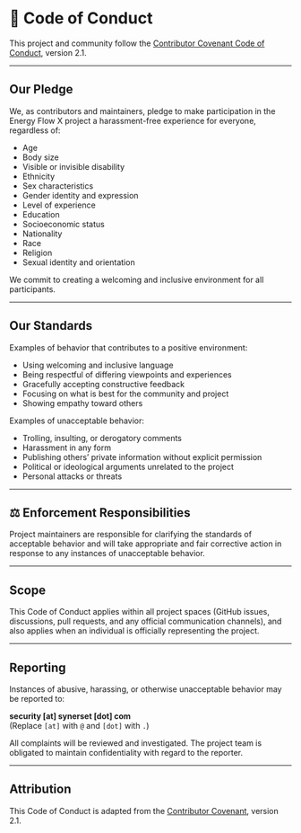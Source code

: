 # 📜 Code of Conduct

This project and community follow the [Contributor Covenant Code of Conduct](https://www.contributor-covenant.org/version/2/1/code_of_conduct/), version 2.1.

---

## Our Pledge

We, as contributors and maintainers, pledge to make participation in the Energy Flow X project a harassment-free experience for everyone, regardless of:

- Age
- Body size
- Visible or invisible disability
- Ethnicity
- Sex characteristics
- Gender identity and expression
- Level of experience
- Education
- Socioeconomic status
- Nationality
- Race
- Religion
- Sexual identity and orientation

We commit to creating a welcoming and inclusive environment for all participants.

---

## Our Standards

Examples of behavior that contributes to a positive environment:

- Using welcoming and inclusive language
- Being respectful of differing viewpoints and experiences
- Gracefully accepting constructive feedback
- Focusing on what is best for the community and project
- Showing empathy toward others

Examples of unacceptable behavior:

- Trolling, insulting, or derogatory comments
- Harassment in any form
- Publishing others’ private information without explicit permission
- Political or ideological arguments unrelated to the project
- Personal attacks or threats

---

## ⚖️ Enforcement Responsibilities

Project maintainers are responsible for clarifying the standards of acceptable behavior and will take appropriate and fair corrective action in response to any instances of unacceptable behavior.

---

## Scope

This Code of Conduct applies within all project spaces (GitHub issues, discussions, pull requests, and any official communication channels), and also applies when an individual is officially representing the project.

---

## Reporting

Instances of abusive, harassing, or otherwise unacceptable behavior may be reported to:

**security [at] synerset [dot] com**  
(Replace `[at]` with `@` and `[dot]` with `.`)

All complaints will be reviewed and investigated. The project team is obligated to maintain confidentiality with regard to the reporter.

---

## Attribution

This Code of Conduct is adapted from the [Contributor Covenant](https://www.contributor-covenant.org), version 2.1.
